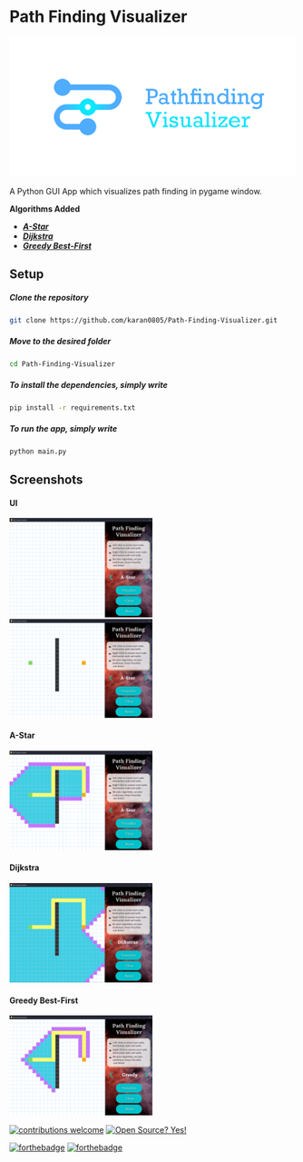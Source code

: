 # Path Finding Visualizer
![Pathfinder](ScreenShots/pathfinder.png)

A  Python GUI App which visualizes path finding in pygame window.


**Algorithms Added**

 - ***[A-Star](https://github.com/karan0805/Path-Finding-Visualizer/new/master?readme=1#a-star)***
 - ***[Dijkstra](https://github.com/karan0805/Path-Finding-Visualizer/new/master?readme=1#dijkstra)***
 - ***[Greedy Best-First](https://github.com/karan0805/Path-Finding-Visualizer/new/master?readme=1#greedy-best-first)***

## Setup

##### Clone the repository

```bash
git clone https://github.com/karan0805/Path-Finding-Visualizer.git
```

##### Move to the desired folder

```bash
cd Path-Finding-Visualizer
```

##### To install the dependencies, simply write

```bash
pip install -r requirements.txt
```

##### To run the app, simply write

```bash
python main.py
```
## Screenshots
#### UI
<img  src="./ScreenShots/UI.png" width="50%" alt="UI Of App">
<img  src="./ScreenShots/UI-2.png" width="50%" alt="UI Of App">

#### A-Star
<img  src="./ScreenShots/A-Star.png" width="50%" alt="A-Star">

#### Dijkstra
<img  src="./ScreenShots/Dijkstras.png" width="50%" alt="Dijkstra">

#### Greedy Best-First
<img  src="./ScreenShots/Greedy.png" width="50%" alt="Greedy">

[![contributions welcome](https://img.shields.io/badge/contributions-welcome-brightgreen.svg?style=flat)](https://github.com/karan0805/Path-Finding-Visualizer/issues) 
[![Open Source? Yes!](https://badgen.net/badge/Open%20Source%20%3F/Yes%21/blue?icon=github)](https://github.com/karan0805/Path-Finding-Visualizer) 

[![forthebadge](https://forthebadge.com/images/badges/made-with-python.svg)](https://github.com/karan0805/Path-Finding-Visualizer) 
[![forthebadge](https://forthebadge.com/images/badges/built-with-love.svg)](https://github.com/karan0805/Path-Finding-Visualizer)
